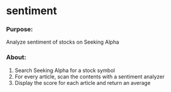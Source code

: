 # sentiment

### Purpose: 

Analyze sentiment of stocks on Seeking Alpha

### About: 

1. Search Seeking Alpha for a stock symbol
2. For every article, scan the contents with a sentiment analyzer
3. Display the score for each article and return an average
